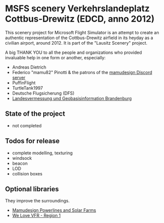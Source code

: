 # MSFS scenery Verkehrslandeplatz Cottbus-Drewitz (EDCD, anno 2012)
This scenery project for Microsoft Flight Simulator is an attempt to create an authentic representation of the Cottbus-Drewitz airfield in its heyday as a civilian airport, around 2012. It is part of the "Lausitz Scenery" project.

A big THANK YOU to all the people and organizations who provided invaluable help in one form or another, especially:
- Andreas Dietrich
- Federico "mamu82" Pinotti & the patrons of the [mamudesign Discord server](https://discord.gg/v8SCwtnskh)
- PuffinFlight
- TurtleTank1997
- Deutsche Flugsicherung (DFS)
- [Landesvermessung und Geobasisinformation Brandenburg](https://geobasis-bb.de/)

## State of the project
- not completed

## Todos for release
- complete modelling, texturing
- windsock
- beacon
- LOD
- collision boxes

## Optional libraries
They improve the surroundings.
- [Mamudesign Powerlines and Solar Farms](https://flightsim.to/file/26186/powerlines-and-solar-farms)
- [We Love VFR - Region 1](https://flightsim.to/file/2605/we-love-vfr-region-1)
